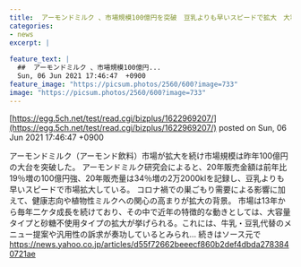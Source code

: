 ```yaml
---
title:  アーモンドミルク 、市場規模100億円を突破　豆乳よりも早いスピードで拡大　大容量と砂糖不使用が牽引役　強まる牛乳・豆乳代替  
categories:
- news
excerpt: |
  
feature_text: |
  ##  アーモンドミルク 、市場規模100億円...
  Sun, 06 Jun 2021 17:46:47  +0900
feature_image: "https://picsum.photos/2560/600?image=733"
image: "https://picsum.photos/2560/600?image=733"
---
```


[https://egg.5ch.net/test/read.cgi/bizplus/1622969207/](https://egg.5ch.net/test/read.cgi/bizplus/1622969207/)
posted on Sun, 06 Jun 2021 17:46:47  +0900

<!--more-->

アーモンドミルク（アーモンド飲料）市場が拡大を続け市場規模は昨年100億円の大台を突破した。 アーモンドミルク研究会によると、20年販売金額は前年比19％増の100億円強、20年販売量は34％増の2万2000klを記録し、豆乳よりも早いスピードで市場拡大している。 コロナ禍での巣ごもり需要による影響に加えて、健康志向や植物性ミルクへの関心の高まりが拡大の背景。 市場は13年から毎年二ケタ成長を続けており、その中で近年の特徴的な動きとしては、大容量タイプと砂糖不使用タイプの拡大が挙げられる。これには、牛乳・豆乳代替のメニュー提案や汎用性の訴求が奏功しているとみられ… 続きはソース元で https://news.yahoo.co.jp/articles/d55f72662beeecf860b2def4dbda2783840721ae
